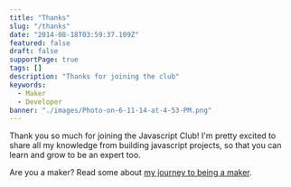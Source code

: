 ```yaml
---
title: "Thanks"
slug: "/thanks"
date: "2014-08-18T03:59:37.109Z"
featured: false
draft: false
supportPage: true
tags: []
description: "Thanks for joining the club"
keywords:
  - Maker
  - Developer
banner: "./images/Photo-on-6-11-14-at-4-53-PM.png"
---
```


Thank you so much for joining the Javascript Club! I'm pretty excited to share all my knowledge from building javascript projects, so that you can learn and grow to be an expert too. 

Are you a maker? Read some about [my journey to being a maker](http://joshowens.me/being-a-maker-is-in-my-dna/).

